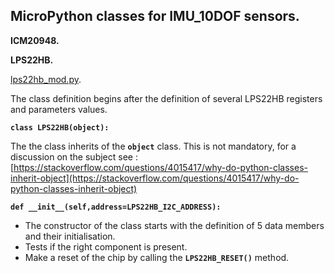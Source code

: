 ## MicroPython classes for IMU_10DOF sensors.

**ICM20948.**


**LPS22HB.**

[lps22hb_mod.py](lps22hb_mod.py).

The class definition begins after the definition of several LPS22HB registers and parameters values.

**`class LPS22HB(object):`**

The the class inherits of the **`object`** class. This is not mandatory, for a discussion on the subject see : [https://stackoverflow.com/questions/4015417/why-do-python-classes-inherit-object](https://stackoverflow.com/questions/4015417/why-do-python-classes-inherit-object)

**`def __init__(self,address=LPS22HB_I2C_ADDRESS):`**

- The constructor of the class starts with the definition of 5 data members and their initialisation.
- Tests if the right component is present.
-  Make a reset of the chip by calling the **`LPS22HB_RESET()`** method.

